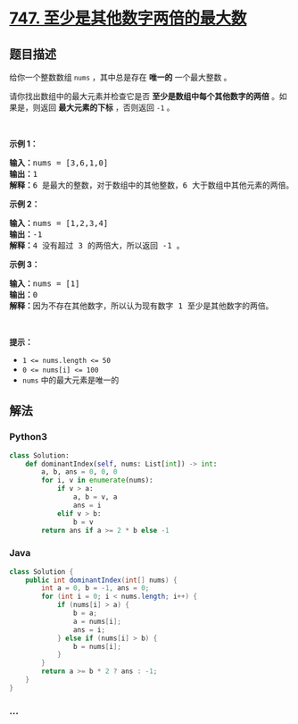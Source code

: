 # [747. 至少是其他数字两倍的最大数](https://leetcode-cn.com/problems/largest-number-at-least-twice-of-others)



## 题目描述

<!-- 这里写题目描述 -->

<p>给你一个整数数组 <code>nums</code> ，其中总是存在 <strong>唯一的</strong> 一个最大整数 。</p>

<p>请你找出数组中的最大元素并检查它是否 <strong>至少是数组中每个其他数字的两倍</strong> 。如果是，则返回 <strong>最大元素的下标</strong> ，否则返回 <code>-1</code> 。</p>

<p> </p>

<p><strong>示例 1：</strong></p>

<pre>
<strong>输入：</strong>nums = [3,6,1,0]
<strong>输出：</strong>1
<strong>解释：</strong>6 是最大的整数，对于数组中的其他整数，6 大于数组中其他元素的两倍。6 的下标是 1 ，所以返回 1 。
</pre>

<p><strong>示例 2：</strong></p>

<pre>
<strong>输入：</strong>nums = [1,2,3,4]
<strong>输出：</strong>-1
<strong>解释：</strong>4 没有超过 3 的两倍大，所以返回 -1 。</pre>

<p><strong>示例 3：</strong></p>

<pre>
<strong>输入：</strong>nums = [1]
<strong>输出：</strong>0
<strong>解释：</strong>因为不存在其他数字，所以认为现有数字 1 至少是其他数字的两倍。
</pre>

<p> </p>

<p><strong>提示：</strong></p>

<ul>
	<li><code>1 <= nums.length <= 50</code></li>
	<li><code>0 <= nums[i] <= 100</code></li>
	<li><code>nums</code> 中的最大元素是唯一的</li>
</ul>


## 解法

<!-- 这里可写通用的实现逻辑 -->

<!-- tabs:start -->

### **Python3**

<!-- 这里可写当前语言的特殊实现逻辑 -->

```python
class Solution:
    def dominantIndex(self, nums: List[int]) -> int:
        a, b, ans = 0, 0, 0
        for i, v in enumerate(nums):
            if v > a:
                a, b = v, a
                ans = i
            elif v > b:
                b = v
        return ans if a >= 2 * b else -1
```

### **Java**

<!-- 这里可写当前语言的特殊实现逻辑 -->

```java
class Solution {
    public int dominantIndex(int[] nums) {
        int a = 0, b = -1, ans = 0;
        for (int i = 0; i < nums.length; i++) {
            if (nums[i] > a) {
                b = a;
                a = nums[i];
                ans = i;
            } else if (nums[i] > b) {
                b = nums[i];
            }
        }
        return a >= b * 2 ? ans : -1;
    }
}
```

### **...**

```

```

<!-- tabs:end -->
